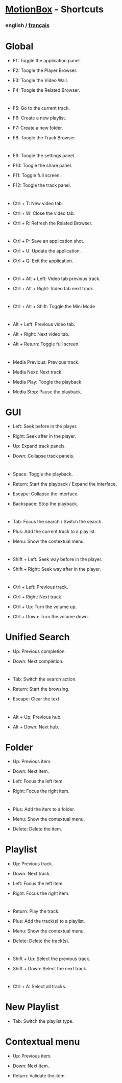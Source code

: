 # [MotionBox](../Readme.html) - Shortcuts

### english / [français](fr/shortcuts.html)

# Global

- F1: Toggle the application panel.

- F2: Toogle the Player Browser.

- F3: Toogle the Video Wall.

- F4: Toogle the Related Browser.

#

- F5: Go to the current track.

- F6: Create a new playlist.

- F7: Create a new folder.

- F8: Toogle the Track Browser.

#

- F9: Toogle the settings panel.

- F10: Toogle the share panel.

- F11: Toggle full screen.

- F12: Toogle the track panel.

#

- Ctrl + T: New video tab.

- Ctrl + W: Close the video tab.

- Ctrl + R: Refresh the Related Browser.

#

- Ctrl + P: Save an application shot.

- Ctrl + U: Update the application.

- Ctrl + Q: Exit the application.

#

- Ctrl + Alt + Left: Video tab previous track.

- Ctrl + Alt + Right: Video tab next track.

#

- Ctrl + Alt + Shift: Toggle the Mini Mode

#

- Alt + Left: Previous video tab.

- Alt + Right: Next video tab.

- Alt + Return: Toggle full screen.

#

- Media Previous: Previous track.

- Media Next: Next track.

- Media Play: Toogle the playback.

- Media Stop: Pause the playback.


# GUI

- Left: Seek before in the player.

- Right: Seek after in the player.

- Up: Expand track panels.

- Down: Collapse track panels.

#

- Space: Toggle the playback.

- Return: Start the playback / Expand the interface.

- Escape: Collapse the interface.

- Backspace: Stop the playback.

#

- Tab: Focus the search / Switch the search.

- Plus: Add the current track to a playlist.

- Menu: Show the contextual menu.

#

- Shift + Left: Seek way before in the player.

- Shift + Right: Seek way after in the player.

#

- Ctrl + Left: Previous track.

- Ctrl + Right: Next track.

- Ctrl + Up: Turn the volume up.

- Ctrl + Down: Turn the volume down.


# Unified Search

- Up: Previous completion.

- Down: Next completion.

#

- Tab: Switch the search action.

- Return: Start the browsing.

- Escape: Clear the text.

#

- Alt + Up: Previous hub.

- Alt + Down: Next hub.


# Folder

- Up: Previous item.

- Down: Next item.

- Left: Focus the left item.

- Right: Focus the right item.

#

- Plus: Add the item to a folder.

- Menu: Show the contextual menu.

- Delete: Delete the item.


# Playlist

- Up: Previous track.

- Down: Next track.

- Left: Focus the left item.

- Right: Focus the right item.

#

- Return: Play the track.

- Plus: Add the track(s) to a playlist.

- Menu: Show the contextual menu.

- Delete: Delete the track(s).

#

- Shift + Up: Select the previous track.

- Shift + Down: Select the next track.

#

- Ctrl + A: Select all tracks.


# New Playlist

- Tab: Switch the playlist type.


# Contextual menu

- Up: Previous item.

- Down: Next item.

- Return: Validate the item.
